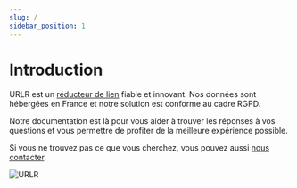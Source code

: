 ```yaml
---
slug: /
sidebar_position: 1
---
```


# Introduction

URLR est un [réducteur de lien](https://urlr.me) fiable et innovant. Nos données sont hébergées en France et notre solution est conforme au cadre RGPD.

Notre documentation est là pour vous aider à trouver les réponses à vos questions et vous permettre de profiter de la meilleure expérience possible.

Si vous ne trouvez pas ce que vous cherchez, vous pouvez aussi [nous contacter](https://urlr.me/contact).

![URLR](/img/docs/intro/intro_1_fr.png)

